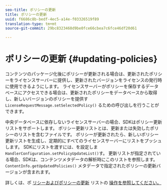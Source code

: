 ```yaml
---
seo-title: ポリシーの更新
title: ポリシーの更新
uuid: f6686c8b-bedf-4ec5-a14e-f03326519f89
translation-type: tm+mt
source-git-commit: 29bc8323460d9be0fce66cbea7c6fce46df20d61

---
```



# ポリシーの更新 {#updating-policies}

コンテンツのパッケージ化後にポリシーが更新される場合は、更新されたポリシーをライセンスサーバーに提供し、更新されたバージョンをライセンスの発行時に使用できるようにします。 ライセンスサーバーがポリシーを保存するデータベースにアクセスできる場合は、更新されたポリシーをデータベースから取得し、新しいバージョンのポリシーを提供す `LicenseRequestMessage.setSelectedPolicy()` るための呼び出しを行うことができます。

中央データベースに依存しないライセンスサーバーの場合、SDKはポリシー更新リストをサポートします。 ポリシー更新リストとは、更新または失効したポリシーのリストを含むファイルです。 ポリシーが更新されたら、新しいポリシー更新リストを生成し、定期的にすべてのライセンスサーバーにリストをプッシュします。 SDKにリストを渡すには、を設定しま `HandlerConfiguration.setPolicyUpdateList()`す。 更新リストが指定されている場合、SDKは、コンテンツメタデータの解析時にこのリストを参照します。 `ContentInfo.getUpdatedPolicies()` メタデータで指定されたポリシーの更新バージョンが含まれます。

詳しくは、ポ [リシーおよびポリシーの更新](../../../aaxs-protecting-content/content-working-with-policies/content-working-with-policies-overview.md) リストの [操作を参照してください。](/help/digital-rights-management/protecting-content/working-policies-overview/policy-update-lists/working-with-policy-update-lists.md)
